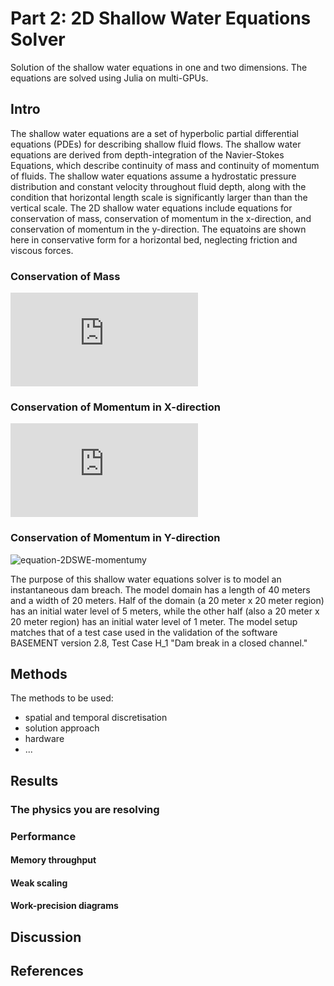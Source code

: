 
# Part 2: 2D Shallow Water Equations Solver
Solution of the shallow water equations in one and two dimensions. The equations are solved using Julia on multi-GPUs.

## Intro
The shallow water equations are a set of hyperbolic partial differential equations (PDEs) for describing shallow fluid flows. The shallow water equations are derived from depth-integration of the Navier-Stokes Equations, which describe continuity of mass and continuity of momentum of fluids. The shallow water equations assume a hydrostatic pressure distribution and constant velocity throughout fluid depth, along with the condition that horizontal length scale is significantly larger than than the vertical scale. The 2D shallow water equations include equations for conservation of mass, conservation of momentum in the x-direction, and conservation of momentum in the y-direction. The equatoins are shown here in conservative form for a horizontal bed, neglecting friction and viscous forces.

### Conservation of Mass
![equation-2DSWE-continuity](http://www.sciweavers.org/tex2img.php?eq=%5Cfrac%7B%20%5Cdelta%20h%7D%7B%20%5Cdelta%20t%7D%20%2B%20%5Cfrac%7B%20%5Cdelta%20hu%7D%7B%20%5Cdelta%20x%7D%20%2B%20%5Cfrac%7B%20%5Cdelta%20hv%7D%7B%20%5Cdelta%20y%7D%20%3D%200&bc=White&fc=Black&im=jpg&fs=12&ff=arev&edit=0)


### Conservation of Momentum in X-direction
![equation-2DSWE-momentumx](http://www.sciweavers.org/tex2img.php?eq=%5Cfrac%7B%20%5Cdelta%20hu%7D%7B%20%5Cdelta%20t%7D%20%2B%20%5Cfrac%7B%20%5Cdelta%20%28hu%5E2%20%2B0.5gh%5E2%29%7D%7B%20%5Cdelta%20x%7D%20%2B%20%5Cfrac%7B%20%5Cdelta%20huv%7D%7B%20%5Cdelta%20y%7D%20%3D%200&bc=White&fc=Black&im=jpg&fs=12&ff=arev&edit=0)


### Conservation of Momentum in Y-direction
![equation-2DSWE-momentumy](http://www.sciweavers.org/tex2img.php?eq=\frac{%20\delta%20hu}{%20\delta%20t}%2B\frac{%20\delta%20huv}{%20\delta%20x}%2B\frac{%20\delta%20(hv^2%20%2B0.5gh^2)}{%20\delta%20y}%20%3D%200&bc=White&fc=Black&im=jpg&fs=12&ff=arev&edit=0)


The purpose of this shallow water equations solver is to model an instantaneous dam breach. The model domain has a length of 40 meters and a width of 20 meters. Half of the domain (a 20 meter x 20 meter region) has an initial water level of 5 meters, while the other half (also a 20 meter x 20 meter region) has an initial water level of 1 meter. The model setup matches that of a test case used in the validation of the software BASEMENT version 2.8, Test Case H_1 "Dam break in a closed channel."

<!-- What's all about. Brief overview about: -->
<!-- - the process -->
<!-- - the equations -->
<!-- - the aims -->
<!-- - ... -->

## Methods
The methods to be used:
- spatial and temporal discretisation
- solution approach
- hardware
- ...

## Results

### The physics you are resolving

### Performance

#### Memory throughput

#### Weak scaling

#### Work-precision diagrams

## Discussion

## References
